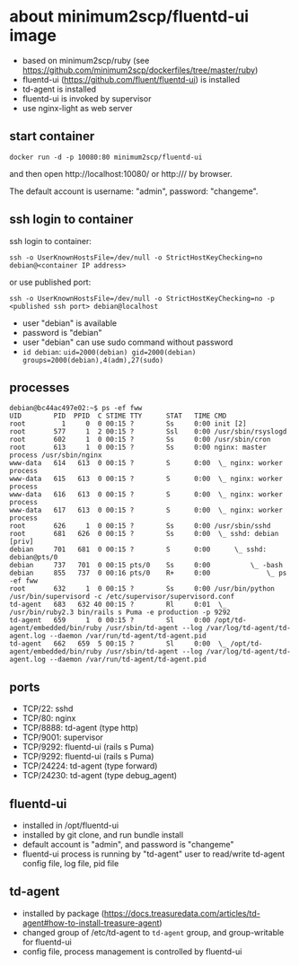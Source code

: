 # about minimum2scp/fluentd-ui image

 * based on minimum2scp/ruby (see https://github.com/minimum2scp/dockerfiles/tree/master/ruby)
 * fluentd-ui (https://github.com/fluent/fluentd-ui) is installed
 * td-agent is installed
 * fluentd-ui is invoked by supervisor
 * use nginx-light as web server

## start container

```
docker run -d -p 10080:80 minimum2scp/fluentd-ui
```

and then open http://localhost:10080/ or http://<container ip address>/ by browser.

The default account is username: "admin", password: "changeme".

## ssh login to container

ssh login to container:

```
ssh -o UserKnownHostsFile=/dev/null -o StrictHostKeyChecking=no debian@<container IP address>
```

or use published port:

```
ssh -o UserKnownHostsFile=/dev/null -o StrictHostKeyChecking=no -p <published ssh port> debian@localhost
```

 * user "debian" is available
 * password is "debian"
 * user "debian" can use sudo command without password
 * `id debian`: `uid=2000(debian) gid=2000(debian) groups=2000(debian),4(adm),27(sudo)`

## processes

```
debian@bc44ac497e02:~$ ps -ef fww
UID        PID  PPID  C STIME TTY      STAT   TIME CMD
root         1     0  0 00:15 ?        Ss     0:00 init [2]
root       577     1  2 00:15 ?        Ssl    0:00 /usr/sbin/rsyslogd
root       602     1  0 00:15 ?        Ss     0:00 /usr/sbin/cron
root       613     1  0 00:15 ?        Ss     0:00 nginx: master process /usr/sbin/nginx
www-data   614   613  0 00:15 ?        S      0:00  \_ nginx: worker process
www-data   615   613  0 00:15 ?        S      0:00  \_ nginx: worker process
www-data   616   613  0 00:15 ?        S      0:00  \_ nginx: worker process
www-data   617   613  0 00:15 ?        S      0:00  \_ nginx: worker process
root       626     1  0 00:15 ?        Ss     0:00 /usr/sbin/sshd
root       681   626  0 00:15 ?        Ss     0:00  \_ sshd: debian [priv]
debian     701   681  0 00:15 ?        S      0:00      \_ sshd: debian@pts/0
debian     737   701  0 00:15 pts/0    Ss     0:00          \_ -bash
debian     855   737  0 00:16 pts/0    R+     0:00              \_ ps -ef fww
root       632     1  0 00:15 ?        Ss     0:00 /usr/bin/python /usr/bin/supervisord -c /etc/supervisor/supervisord.conf
td-agent   683   632 40 00:15 ?        Rl     0:01  \_ /usr/bin/ruby2.3 bin/rails s Puma -e production -p 9292
td-agent   659     1  0 00:15 ?        Sl     0:00 /opt/td-agent/embedded/bin/ruby /usr/sbin/td-agent --log /var/log/td-agent/td-agent.log --daemon /var/run/td-agent/td-agent.pid
td-agent   662   659  5 00:15 ?        Sl     0:00  \_ /opt/td-agent/embedded/bin/ruby /usr/sbin/td-agent --log /var/log/td-agent/td-agent.log --daemon /var/run/td-agent/td-agent.pid
```

## ports

 * TCP/22: sshd
 * TCP/80: nginx
 * TCP/8888: td-agent (type http)
 * TCP/9001: supervisor
 * TCP/9292: fluentd-ui (rails s Puma)
 * TCP/9292: fluentd-ui (rails s Puma)
 * TCP/24224: td-agent (type forward)
 * TCP/24230: td-agent (type debug\_agent)

## fluentd-ui

 * installed in /opt/fluentd-ui
 * installed by git clone, and run bundle install
 * default account is "admin", and password is "changeme"
 * fluentd-ui process is running by "td-agent" user to read/write td-agent config file, log file, pid file

## td-agent

 * installed by package (https://docs.treasuredata.com/articles/td-agent#how-to-install-treasure-agent)
 * changed group of /etc/td-agent to `td-agent` group, and group-writable for fluentd-ui
 * config file, process management is controlled by fluentd-ui

